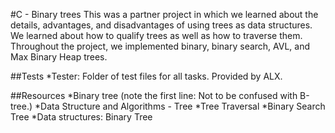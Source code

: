 #C - Binary trees
This was a partner project in which we learned about the details, advantages, and disadvantages of using trees as data structures. We learned about how to qualify trees as well as how to traverse them. Throughout the project, we implemented binary, binary search, AVL, and Max Binary Heap trees.

##Tests
*Tester: Folder of test files for all tasks. Provided by ALX.

##Resources
*Binary tree (note the first line: Not to be confused with B-tree.)
*Data Structure and Algorithms - Tree
*Tree Traversal
*Binary Search Tree
*Data structures: Binary Tree
